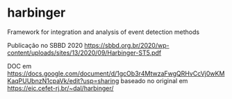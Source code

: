 # harbinger
Framework for integration and analysis of event detection methods

Publicação no SBBD 2020
https://sbbd.org.br/2020/wp-content/uploads/sites/13/2020/09/Harbinger-ST5.pdf 

DOC em https://docs.google.com/document/d/1gcOb3r4MtwzaFwgQRHvCcVj0wKMKaqPUUbnzN1cpaVk/edit?usp=sharing baseado no original em 
https://eic.cefet-rj.br/~dal/harbinger/
